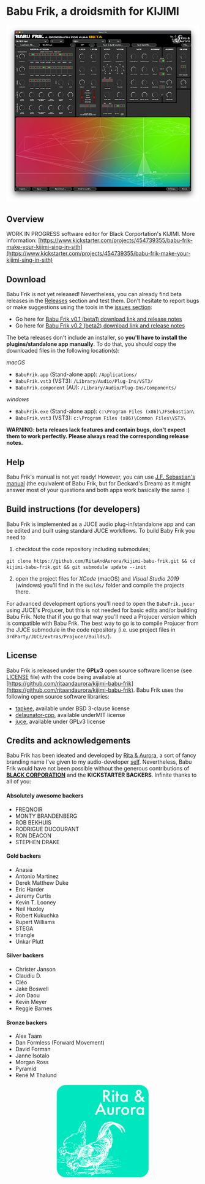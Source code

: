 # Babu Frik, a droidsmith for KIJIMI

![Babu Frik screenshot](docs/screenshot_beta_1000.png)

## Overview

WORK IN PROGRESS software editor for Black Corportation's KIJIMI. More information: [https://www.kickstarter.com/projects/454739355/babu-frik-make-your-kijimi-sing-in-sith](https://www.kickstarter.com/projects/454739355/babu-frik-make-your-kijimi-sing-in-sith) 


## Download

Babu Frik is not yet released! Nevertheless, you can already find beta releases in the [Releases](https://github.com/RitaAndAurora/kijimi-babu-frik/releases) section and test them. Don't hesitate to report bugs or make suggestions using the tools in the [issues section](https://github.com/ritaandaurora/kijimi-babu-frik/issues):

 * Go here for [Babu Frik v0.1 (beta1) download link and release notes](https://github.com/RitaAndAurora/kijimi-babu-frik/releases/tag/v0.1) 
 * Go here for [Babu Frik v0.2 (beta2) download link and release notes](https://github.com/RitaAndAurora/kijimi-babu-frik/releases/tag/v0.2)

The beta releases don't include an installer, so **you'll have to install the plugins/standalone app manually**. To do that, you should copy the downloaded files in the following location(s):

*macOS*
 
  * `BabuFrik.app` (Stand-alone app): `/Applications/`
  * `BabuFrik.vst3` (VST3): `/Library/Audio/Plug-Ins/VST3/`
  * `BabuFrik.component` (AU): `/Library/Audio/Plug-Ins/Components/`

 *windows*
 
  * `BabuFrik.exe` (Stand-alone app): `c:\Program Files (x86)\JFSebastian\`
  * `BabuFrik.vst3` (VST3): `c:\Program Files (x86)\Common Files\VST3\`


**WARNING: beta releaes lack features and contain bugs, don't expect them to work perfectly. Please always read the corresponding release notes.**


## Help

Babu Frik's manual is not yet ready! However, you can use [J.F. Sebastian's manual](https://github.com/RitaAndAurora/ddrm-jfsebastian/blob/master/MANUAL.md) (the equivalent of Babu Frik, but for Deckard's Dream) as it might answer most of your questions and both apps work basically the same :)


## Build instructions (for developers)

Babu Frik is implemented as a JUCE audio plug-in/standalone app and can be edited and built using standard JUCE workflows. To build Baby Frik you need to

1) checktout the code repository including submodules;

```
git clone https://github.com/RitaAndAurora/kijimi-babu-frik.git && cd kijimi-babu-frik.git && git submodule update --init
```

2) open the project files  for *XCode* (macOS) and *Visual Studio 2019* (windows) you'll find in the `Builds/` folder and compile the projects there.

For advanced development options you'll need to open the `BabuFrik.jucer` using JUCE's Projucer, but this is not needed for basic edits and/or building Babu Frik. Note that if you go that way you'll need a Projucer version which is compatible with Babu Frik. The best way to go is to compile Projucer from the JUCE submodule in the code repository (i.e. use project files in `3rdParty/JUCE/extras/Projucer/Builds/`). 


## License

Babu Frik is released under the **GPLv3** open source software license (see [LICENSE](https://github.com/ritaandaurora/ddrm-jfsebastian/blob/master/LICENSE) file) with the code being available at  [https://github.com/ritaandaurora/kijimi-babu-frik](https://github.com/ritaandaurora/kijimi-babu-frik). Babu Frik uses the following open source software libraries: 

 * [tapkee](http://tapkee.lisitsyn.me), available under BSD 3-clause license 
 * [delaunator-cpp](https://github.com/delfrrr/delaunator-cpp), available underMIT license
 * [juce](https://juce.com), available under GPLv3 license 
 


## Credits and acknowledgements

Babu Frik has been ideated and developed by [Rita & Aurora](https://ritaandaurora.github.io), a sort of fancy branding name I've given to my audio-developer [self](https://ffont.github.io). Nevertheless, Babu Frik would have not been possible without the generous contributions of [**BLACK CORPORATION**](http://black-corporation.com) and the **KICKSTARTER BACKERS**. Infinite thanks to all of you:

#### Absolutely awesome backers
 - FREQNOIR
 - MONTY BRANDENBERG
 - ROB BEKHUIS
 - RODRIGUE DUCOURANT
 - RON DEACON
 - STEPHEN DRAKE

#### Gold backers
- Anasia
- Antonio Martinez
- Derek Matthew Duke
- Eric Harder
- Jeremy Curtis
- Kevin T. Looney
- Neil Huxley
- Robert Kukuchka
- Rupert Williams
- STEGA
- triangle
- Unkar Plutt


#### Silver backers
- Christer Janson
- Claudiu D.
- Cléo
- Jake Boswell
- Jon Daou
- Kevin Meyer
- Reggie Barnes


#### Bronze backers
- Alex Taam
- Dan Formless (Forward Movement)
- David Forman
- Janne Isotalo
- Morgan Ross
- Pyramid
- René M Thalund


<p align="center">
<a href="https://ritaandaurora.github.io"><img src="docs/Rita&AuroraAudioLogo-square.png" width="250" /></a>
</p>
